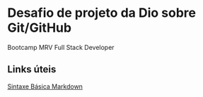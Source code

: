 # Desafio de projeto da Dio sobre Git/GitHub
Bootcamp MRV Full Stack Developer

## Links úteis
[Sintaxe Básica Markdown](https://www.markdownguide.org/basic-syntax/)
